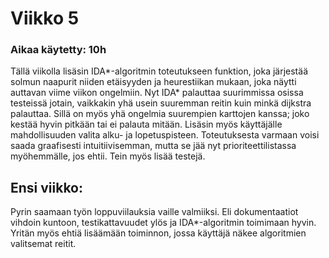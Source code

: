 # Viikko 5

### Aikaa käytetty: 10h

Tällä viikolla lisäsin IDA*-algoritmin toteutukseen funktion, joka järjestää solmun naapurit niiden etäisyyden ja heurestiikan mukaan, joka näytti auttavan viime viikon ongelmiin. Nyt IDA* palauttaa suurimmissa osissa testeissä jotain, vaikkakin yhä usein suuremman reitin kuin minkä dijkstra palauttaa. Sillä on myös yhä ongelmia suurempien karttojen kanssa; joko kestää hyvin pitkään tai ei palauta mitään. 
Lisäsin myös käyttäjälle mahdollisuuden valita alku- ja lopetuspisteen. Toteutuksesta varmaan voisi saada graafisesti intuitiivisemman, mutta se jää nyt prioriteettilistassa myöhemmälle, jos ehtii. 
Tein myös lisää testejä.

## Ensi viikko:
Pyrin saamaan työn loppuviilauksia vaille valmiiksi. Eli dokumentaatiot vihdoin kuntoon, testikattavuudet ylös ja IDA*-algoritmin toimimaan hyvin. Yritän myös ehtiä lisäämään toiminnon, jossa käyttäjä näkee algoritmien valitsemat reitit. 